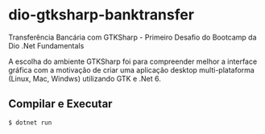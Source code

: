 # dio-gtksharp-banktransfer
Transferência Bancária com GTKSharp - Primeiro Desafio do Bootcamp da Dio .Net Fundamentals

A escolha do ambiente GTKSharp foi para compreender melhor a interface gráfica com a motivação de criar uma aplicação desktop multi-plataforma (Linux, Mac, Windws) utilizando GTK e .Net 6.

## Compilar e Executar
```shell
$ dotnet run
```
